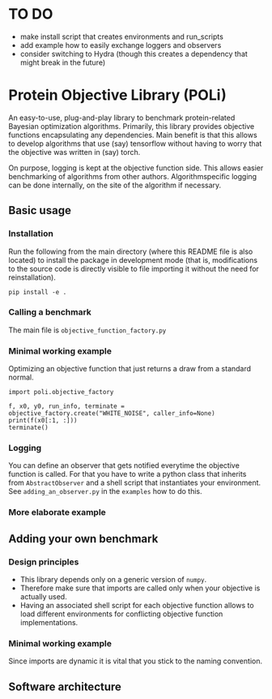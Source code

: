 # TO DO
 * make install script that creates environments and run_scripts 
 * add example how to easily exchange loggers and observers
 * consider switching to Hydra (though this creates a dependency that might break in the future)
# Protein Objective Library (POLi)
An easy-to-use, plug-and-play library to benchmark protein-related Bayesian optimization algorithms.
Primarily, this library provides objective functions encapsulating any dependencies.
Main benefit is that this allows to develop algorithms that use (say) tensorflow without having to worry that the objective was written in (say) torch.

On purpose, logging is kept at the objective function side.
This allows easier benchmarking of algorithms from other authors.
Algorithmspecific logging can be done internally, on the site of the algorithm if necessary.
## Basic usage
### Installation
Run the following from the main directory (where this README file is also located) to install the package in development mode (that is, modifications to the source code is directly visible to file importing it without the need for reinstallation).
```
pip install -e .
```

### Calling a benchmark
The main file is `objective_function_factory.py`
### Minimal working example
Optimizing an objective function that just returns a draw from a standard normal.
```
import poli.objective_factory

f, x0, y0, run_info, terminate = objective_factory.create("WHITE_NOISE", caller_info=None)
print(f(x0[:1, :]))
terminate()
```
### Logging
You can define an observer that gets notified everytime the objective function is called.
For that you have to write a python class that inherits from `AbstractObserver` and a shell script that instantiates your environment. 
See `adding_an_observer.py` in the `examples` how to do this.
### More elaborate example
## Adding your own benchmark
### Design principles
 * This library depends only on a generic version of `numpy`.
 * Therefore make sure that imports are called only when your objective is actually used.
 * Having an associated shell script for each objective function allows to load different environments for conflicting objective function implementations.
### Minimal working example
Since imports are dynamic it is vital that you stick to the naming convention.
## Software architecture

